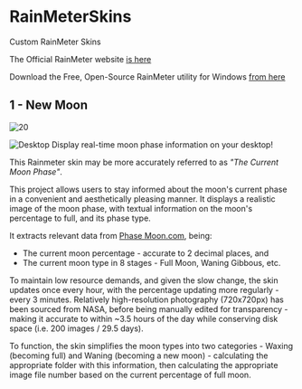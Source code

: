 # RainMeterSkins
Custom RainMeter Skins

The Official RainMeter website [is here](https://www.rainmeter.net/)

Download the Free, Open-Source RainMeter utility for Windows [from here](https://builds.rainmeter.net/)

## 1 - New Moon
![20](https://user-images.githubusercontent.com/108805667/233842178-8b87bd32-7810-4e9f-b050-ac8894539824.png)

![Desktop](https://user-images.githubusercontent.com/108805667/233841974-e24e9c17-5fa5-40cf-b142-86805bb48315.PNG)
Display real-time moon phase information on your desktop! 

This Rainmeter skin may be more accurately referred to as *"The Current Moon Phase"*. 

This project allows users to stay informed about the moon's current phase in a convenient and aesthetically pleasing manner.
It displays a realistic image of the moon phase, with textual information on the moon's percentage to full, and its phase type.

It extracts relevant data from [Phase Moon.com](https://phasesmoon.com/), being:
- The current moon percentage - accurate to 2 decimal places, and 
- The current moon type in 8 stages - Full Moon, Waning Gibbous, etc. 

To maintain low resource demands, and given the slow change, the skin updates once every hour, with the percentage updating more regularly - every 3 minutes. 
Relatively high-resolution photography (720x720px) has been sourced from NASA, before being manually edited for transparency - making it accurate to within ~3.5 hours of the day while conserving disk space (i.e. 200 images / 29.5 days). 

To function, the skin simplifies the moon types into two categories - Waxing (becoming full) and Waning (becoming a new moon) - calculating the appropriate folder with this information, then calculating the appropriate image file number based on the current percentage of full moon. 

